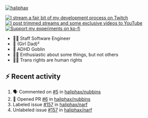 [![haliphax](https://pbs.twimg.com/profile_banners/458808076/1545597092/1500x500)](https://haliphax.dev)

[![I stream a fair bit of my development process on Twitch](https://img.shields.io/twitch/status/haliphax?logo=twitch&style=for-the-badge)](https://twitch.tv/haliphax) &nbsp; [![I post trimmed streams and some exclusive videos to YouTube](https://img.shields.io/badge/youtube-watch-f00?logo=youtube&style=for-the-badge)](https://youtube.com/haliphaxyt) &nbsp; [![Support my experiments on ko-fi](https://img.shields.io/badge/kofi-support-ff5e5b?logo=ko-fi&style=for-the-badge)](https://ko-fi.com/haliphax)

- 👨‍💻 Staff Software Engineer
- 👶 (Girl Dad)²
- 👺 ADHD Goblin
- 🤷‍♂️ Enthusiastic about some things, but not others
- 🏳️‍⚧️ Trans rights are human rights

## ⚡ Recent activity

<!--START_SECTION:activity-->

1. 🗣 Commented on [#5](https://github.com/haliphax/nubbins/pull/5#issuecomment-3462822904) in [haliphax/nubbins](https://github.com/haliphax/nubbins)
2. 💪 Opened PR [#6](undefined) in [haliphax/nubbins](https://github.com/haliphax/nubbins)
3.  Labeled issue [#157](https://github.com/haliphax/narf/issues/157) in [haliphax/narf](https://github.com/haliphax/narf)
4.  Unlabeled issue [#157](https://github.com/haliphax/narf/issues/157) in [haliphax/narf](https://github.com/haliphax/narf)
<!--END_SECTION:activity-->

